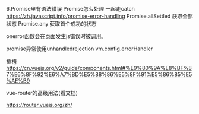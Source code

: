 6.Promise里有语法错误 Promise怎么处理
一起走catch
https://zh.javascript.info/promise-error-handling
Promise.allSettled 获取全部状态
Promise.any 获取首个成功的状态

onerror函数会在页面发生js错误时被调用。

promise异常使用unhandledrejection
vm.config.errorHandler

插槽
https://cn.vuejs.org/v2/guide/components.html#%E9%80%9A%E8%BF%87%E6%8F%92%E6%A7%BD%E5%88%86%E5%8F%91%E5%86%85%E5%AE%B9

vue-router的高级用法(看文档)

https://router.vuejs.org/zh/